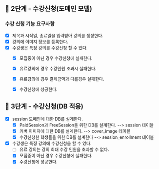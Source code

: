 
## 🚀 2단계 - 수강신청(도메인 모델)

### 수강 신청 기능 요구사항

- [x] 제목과 시작일, 종료일을 입력받아 강의를 생성한다.
- [x] 강의에 이미지 정보를 등록한다.
- [x] 수강생은 특정 강의를 수강신청 할 수 있다.
     - [x] 모집중이 아닌 경우 수강신청에 실패한다.
     - [x] 유료강의에 경우 수강인원 초과시 실패한다.
     - [x] 유료강의에 경우 결제금액과 다를경우 실패한다.
     - [x] 수강신청에 성공한다.


## 🚀 3단계 - 수강신청(DB 적용)

- [x] session 도메인에 대한 DB를 설계한다.
  - [x] PaidSession과 FreeSession을 위한 DB를 설계한다. --> session 테이블
  - [x] 커버 이미지에 대한 DB를 설계한다. --> cover_image 테이블
  - [x] 수강신청한 학생들을 위한 DB를 설계한다  --> session_enrollment 테이블

- [x] 수강생은 특정 강의에 수강신청을 할 수 있다.
    - [ ] 유료 강의는 강의 최대 수강 인원을 초과할 수 없다.
    - [x] 모집중이 아닌 경우 수강신청에 실패한다.
    - [x] 수강신청에 성공한다.
